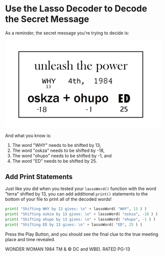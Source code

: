 # Use the Lasso Decoder to Decode the Secret Message

As a reminder, the secret message you're trying to decide is:

![Encoded Message](../media/secretmessage.png)

And what you know is:
1.	The word "WHY" needs to be shifted by 13,
2.	The word "oskza" needs to be shifted by -18,
3.	The word "ohupo" needs to be shifted by -1, and
4.	The word "ED" needs to be shifted by 25.

## Add Print Statements

Just like you did when you tested your `lassoWord()` function with the word "terra" shifted by 13, you can add additional `print()` statements to the bottom of your file to print all of the decoded words!

```python
print( "Shifting WHY by 13 gives: \n" + lassoWord( "WHY", 13 ) )
print( "Shifting oskza by 13 gives: \n" + lassoWord( "oskza", -18 ) )
print( "Shifting ohupo by 13 gives: \n" + lassoWord( "ohupo", -1 ) )
print( "Shifting ED by 13 gives: \n" + lassoWord( "ED", 25 ) )
```

Press the Play Button, and you should see the final clue to the true meeting place and time revealed.

WONDER WOMAN 1984 TM & © DC and WBEI. RATED PG-13